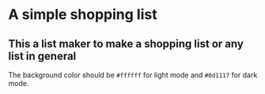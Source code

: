 # A simple shopping list
## This a list maker to make a shopping list or any list in general
The background color should be `#ffffff` for light mode and `#0d1117` for dark mode.
